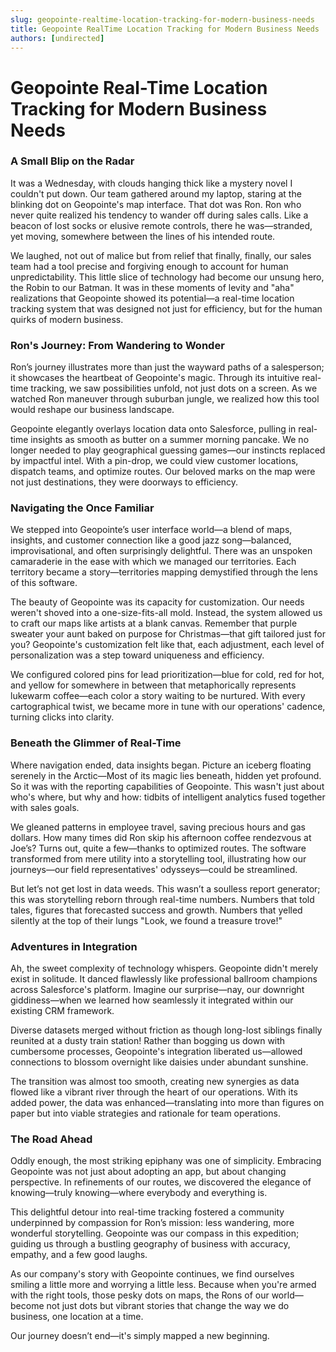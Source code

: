 ```yaml
---
slug: geopointe-realtime-location-tracking-for-modern-business-needs
title: Geopointe RealTime Location Tracking for Modern Business Needs
authors: [undirected]
---
```



# Geopointe Real-Time Location Tracking for Modern Business Needs

### A Small Blip on the Radar

It was a Wednesday, with clouds hanging thick like a mystery novel I couldn't put down. Our team gathered around my laptop, staring at the blinking dot on Geopointe's map interface. That dot was Ron. Ron who never quite realized his tendency to wander off during sales calls. Like a beacon of lost socks or elusive remote controls, there he was—stranded, yet moving, somewhere between the lines of his intended route.

We laughed, not out of malice but from relief that finally, finally, our sales team had a tool precise and forgiving enough to account for human unpredictability. This little slice of technology had become our unsung hero, the Robin to our Batman. It was in these moments of levity and "aha" realizations that Geopointe showed its potential—a real-time location tracking system that was designed not just for efficiency, but for the human quirks of modern business.

### Ron's Journey: From Wandering to Wonder

Ron’s journey illustrates more than just the wayward paths of a salesperson; it showcases the heartbeat of Geopointe's magic. Through its intuitive real-time tracking, we saw possibilities unfold, not just dots on a screen. As we watched Ron maneuver through suburban jungle, we realized how this tool would reshape our business landscape.

Geopointe elegantly overlays location data onto Salesforce, pulling in real-time insights as smooth as butter on a summer morning pancake. We no longer needed to play geographical guessing games—our instincts replaced by impactful intel. With a pin-drop, we could view customer locations, dispatch teams, and optimize routes. Our beloved marks on the map were not just destinations, they were doorways to efficiency.

### Navigating the Once Familiar

We stepped into Geopointe’s user interface world—a blend of maps, insights, and customer connection like a good jazz song—balanced, improvisational, and often surprisingly delightful. There was an unspoken camaraderie in the ease with which we managed our territories. Each territory became a story—territories mapping demystified through the lens of this software.

The beauty of Geopointe was its capacity for customization. Our needs weren't shoved into a one-size-fits-all mold. Instead, the system allowed us to craft our maps like artists at a blank canvas. Remember that purple sweater your aunt baked on purpose for Christmas—that gift tailored just for you? Geopointe's customization felt like that, each adjustment, each level of personalization was a step toward uniqueness and efficiency.

We configured colored pins for lead prioritization—blue for cold, red for hot, and yellow for somewhere in between that metaphorically represents lukewarm coffee—each color a story waiting to be nurtured. With every cartographical twist, we became more in tune with our operations' cadence, turning clicks into clarity.

### Beneath the Glimmer of Real-Time

Where navigation ended, data insights began. Picture an iceberg floating serenely in the Arctic—Most of its magic lies beneath, hidden yet profound. So it was with the reporting capabilities of Geopointe. This wasn't just about who's where, but why and how: tidbits of intelligent analytics fused together with sales goals.

We gleaned patterns in employee travel, saving precious hours and gas dollars. How many times did Ron skip his afternoon coffee rendezvous at Joe’s? Turns out, quite a few—thanks to optimized routes. The software transformed from mere utility into a storytelling tool, illustrating how our journeys—our field representatives' odysseys—could be streamlined.

But let’s not get lost in data weeds. This wasn’t a soulless report generator; this was storytelling reborn through real-time numbers. Numbers that told tales, figures that forecasted success and growth. Numbers that yelled silently at the top of their lungs "Look, we found a treasure trove!"

### Adventures in Integration

Ah, the sweet complexity of technology whispers. Geopointe didn't merely exist in solitude. It danced flawlessly like professional ballroom champions across Salesforce's platform. Imagine our surprise—nay, our downright giddiness—when we learned how seamlessly it integrated within our existing CRM framework.

Diverse datasets merged without friction as though long-lost siblings finally reunited at a dusty train station! Rather than bogging us down with cumbersome processes, Geopointe's integration liberated us—allowed connections to blossom overnight like daisies under abundant sunshine.

The transition was almost too smooth, creating new synergies as data flowed like a vibrant river through the heart of our operations. With its added power, the data was enhanced—translating into more than figures on paper but into viable strategies and rationale for team operations.

### The Road Ahead

Oddly enough, the most striking epiphany was one of simplicity. Embracing Geopointe was not just about adopting an app, but about changing perspective. In refinements of our routes, we discovered the elegance of knowing—truly knowing—where everybody and everything is.

This delightful detour into real-time tracking fostered a community underpinned by compassion for Ron’s mission: less wandering, more wonderful storytelling. Geopointe was our compass in this expedition; guiding us through a bustling geography of business with accuracy, empathy, and a few good laughs.

As our company's story with Geopointe continues, we find ourselves smiling a little more and worrying a little less. Because when you're armed with the right tools, those pesky dots on maps, the Rons of our world—become not just dots but vibrant stories that change the way we do business, one location at a time.

Our journey doesn’t end—it's simply mapped a new beginning.
